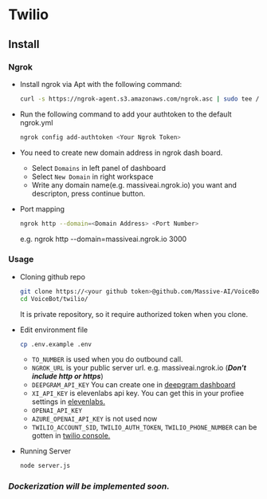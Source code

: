 # Twilio

## Install

### Ngrok

- Install ngrok via Apt with the following command:
    ```bash
    curl -s https://ngrok-agent.s3.amazonaws.com/ngrok.asc | sudo tee /etc/apt/trusted.gpg.d/ngrok.asc >/dev/null && echo "deb https://ngrok-agent.s3.amazonaws.com buster main" | sudo tee /etc/apt/sources.list.d/ngrok.list && sudo apt update && sudo apt install ngrok
    ```

- Run the following command to add your authtoken to the default ngrok.yml
    ```bash
    ngrok config add-authtoken <Your Ngrok Token>
    ```

- You need to create new domain address in ngrok dash board.
  - Select `Domains` in left panel of dashboard
  - Select `New Domain` in right workspace
  - Write any domain name(e.g. massiveai.ngrok.io) you want and descripton, press continue button.

- Port mapping
    ```bash
    ngrok http --domain=<Domain Address> <Port Number>
    ```
    e.g. ngrok http --domain=massiveai.ngrok.io 3000

### Usage
- Cloning github repo
    ```bash
    git clone https://<your github token>@github.com/Massive-AI/VoiceBot.git
    cd VoiceBot/twilio/
    ```
    It is private repository, so it require authorized token when you clone.

- Edit environment file
    ```bash
    cp .env.example .env
    ```
    
    - `TO_NUMBER` is used when you do outbound call.
    - `NGROK_URL` is your public server url. e.g. massiveai.ngrok.io (**_Don't include http or https_**)
    - `DEEPGRAM_API_KEY` You can create one in [deepgram dashboard](https://console.deepgram.com/project/c69530cb-598c-4476-a4b1-ae772b12f216)
    - `XI_API_KEY` is elevenlabs api key. You can get this in your profiee settings in [elevenlabs.](https://elevenlabs.io/)
    - `OPENAI_API_KEY` 
    - `AZURE_OPENAI_API_KEY` is not used now
    - `TWILIO_ACCOUNT_SID`, `TWILIO_AUTH_TOKEN`, `TWILIO_PHONE_NUMBER` can be gotten in [twilio console.](https://console.twilio.com/)
 
- Running Server
    ```bash
    node server.js
    ```

### _Dockerization will be implemented soon._